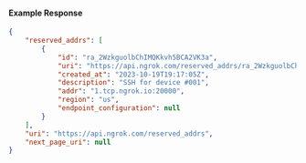 <!-- Code generated for API Clients. DO NOT EDIT. -->

#### Example Response

```json
{
	"reserved_addrs": [
		{
			"id": "ra_2WzkguolbChIMQKkvh5BCA2VK3a",
			"uri": "https://api.ngrok.com/reserved_addrs/ra_2WzkguolbChIMQKkvh5BCA2VK3a",
			"created_at": "2023-10-19T19:17:05Z",
			"description": "SSH for device #001",
			"addr": "1.tcp.ngrok.io:20000",
			"region": "us",
			"endpoint_configuration": null
		}
	],
	"uri": "https://api.ngrok.com/reserved_addrs",
	"next_page_uri": null
}
```
